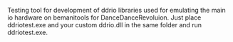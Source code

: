Testing tool for development of ddrio libraries used for emulating the main io
hardware on bemanitools for DanceDanceRevoluion. Just place ddriotest.exe and your 
custom ddrio.dll in the same folder and run ddriotest.exe.
